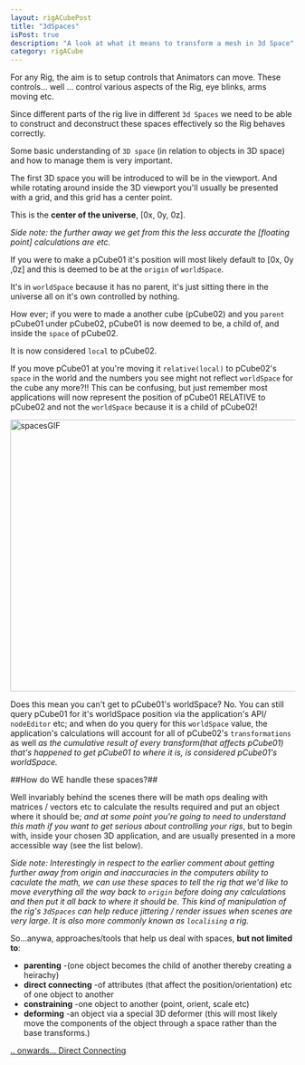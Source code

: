 ```yaml
---
layout: rigACubePost
title: "3dSpaces"
isPost: true
description: "A look at what it means to transform a mesh in 3d Space"
category: rigACube
---
```

For any Rig, the aim is to setup controls that Animators can move. These
controls... well ... control various aspects of the Rig, eye blinks, arms moving etc.

Since different parts of the rig live in different `3d Spaces` we need to be able to 
construct and deconstruct these spaces effectively so the Rig behaves correctly.

Some basic understanding of `3D space` (in relation to objects in 3D space)
and how to manage them is very important.

The first 3D space you will be introduced to will be in the viewport. And 
while rotating around inside the 3D viewport you'll usually be presented 
with a grid, and this grid has a center point. 

This is the **center of the universe**, [0x, 0y, 0z]. 

*Side note: the further away we get from this the less accurate the [floating point]
calculations are etc.*

If you were to make a pCube01 it's position will most likely default to 
[0x, 0y ,0z] and this is deemed to be at the `origin` of `worldSpace`.

It's in `worldSpace` because it has no parent, it's just sitting there
in the universe all on it's own controlled by nothing.

How ever; if you were to made a another cube (pCube02) and you `parent` 
pCube01 under pCube02, pCube01 is now deemed to be, a child of, and inside 
the `space` of pCube02.

It is now considered `local` to pCube02.

If you move pCube01 at you're moving it `relative(local)` to pCube02's 
`space` in the world and the numbers you see might not reflect `worldSpace`
for the cube any more?!! This can be confusing, but just remember most applications
will now represent the position of pCube01 RELATIVE to pCube02 and not the `worldSpace`
because it is a child of pCube02!
 
<img src="http://www.anim83d.com/images/examples/spaces.gif" width="640" height="480" alt="spacesGIF">

Does this mean you can't get to pCube01's worldSpace? No. You can still 
query pCube01 for it's worldSpace position via the application's API/
`nodeEditor` etc; and when do you query for this `worldSpace` value, the 
application's calculations will account for all of pCube02's `transformations` 
as well *as the cumulative result of  every transform(that affects pCube01) 
that's happened to get pCube01 to where it is, is considered pCube01's worldSpace.*

##How do WE handle these spaces?##
 
Well invariably behind the scenes there will be math ops dealing with matrices
/ vectors etc to calculate the results required and put an object where 
it should be; *and at some point you're going to need to understand this 
math if you want to get serious about controlling your rigs*, but to begin 
with, inside your chosen 3D application, and are usually presented in a more 
accessible way (see the list below).

*Side note: Interestingly in respect to the earlier comment about getting further away
from origin and inaccuracies in the computers ability to caculate the math, 
we can use these spaces to tell the rig that we'd like to move everything
all the way back to `origin` before doing any calculations and then put it
all back to where it should be. This kind of manipulation of the rig's `3dSpaces`
can help reduce jittering / render issues when scenes are very large.*
*It is also more commonly known as `localising` a rig.*

So...anywa, approaches/tools that help us deal with spaces, **but not limited to**:

- **parenting** -(one object becomes the child of another thereby creating a heirachy)
- **direct connecting** -of attributes (that affect the position/orientation) 
 etc of one object to another
- **constraining** -one object to another (point, orient, scale etc)
- **deforming** -an object via a special 3D deformer (this will most likely 
 move the components of the object through a space rather than the base transforms.)

[.. onwards... Direct Connecting](2019-09-12-directConnecting.md)
